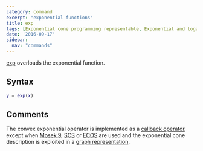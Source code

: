 ```yaml
---
category: command
excerpt: "exponential functions"
title: exp
tags: [Exponential cone programming representable, Exponential and logarithmic functions]
date: '2016-09-17'
sidebar:
  nav: "commands"
---
```


[exp](/command/exp) overloads the exponential function.

## Syntax

````matlab
y = exp(x)
````

## Comments

The convex exponential operator is implemented as a  [callback operator](/tutorial/nonlinearoperatorscallback), except when [Mosek 9](/solver/mosek), [SCS](/solver/scs) or [ECOS](/solver/ecos) are used and the exponential cone description is exploited in a [graph representation](/tutorial/nonlinearoperatorsgraphs).
